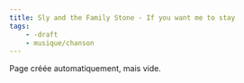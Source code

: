 ```yaml
---
title: Sly and the Family Stone - If you want me to stay
tags:
    - -draft
    - musique/chanson
---
```


Page créée automatiquement, mais vide.

